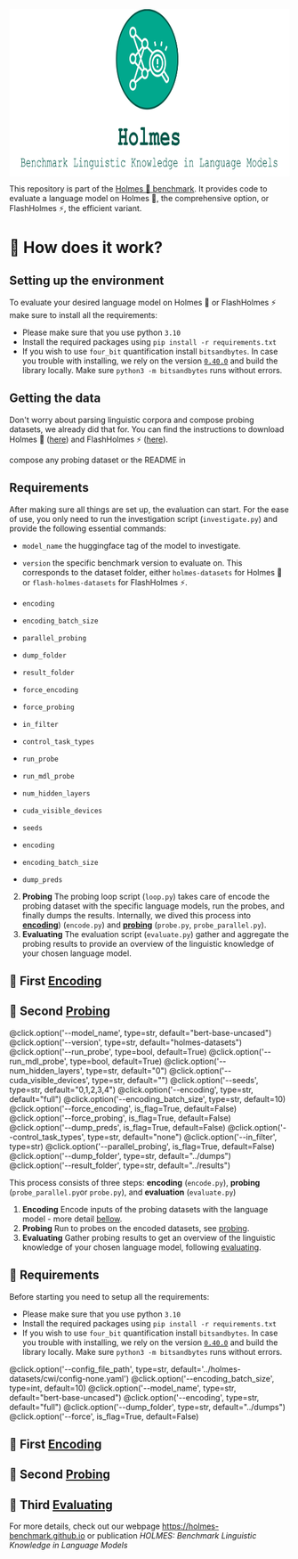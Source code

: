 <div align="center">
<img style="vertical-align:middle" height="300" src="logo.svg" />
</div>

This repository is part of the [Holmes 🔎 benchmark](https://holmes-benchmark.github.io).
It provides code to evaluate a language model on Holmes 🔎, the comprehensive option, or FlashHolmes ⚡, the efficient variant.


# 🔎 How does it work?


## Setting up the environment
To evaluate your desired language model on Holmes 🔎 or FlashHolmes ⚡ make sure to install all the requirements:
* Please make sure that you use python `3.10`
* Install the required packages using `pip install -r requirements.txt`
* If you wish to use `four_bit` quantification install `bitsandbytes`. In case you trouble with installing, we rely on the version [`0.40.0`](https://github.com/TimDettmers/bitsandbytes/tree/0.40.0) and build the library locally. Make sure `python3 -m bitsandbytes` runs without errors.

## Getting the data
Don't worry about parsing linguistic corpora and compose probing datasets, we already did that for.
You can find the instructions to download Holmes 🔎 ([here](data/holmes/README.md)) and FlashHolmes ⚡ ([here](data/flash-holmes/README.md)).

compose any probing dataset or
  the README in 

## Requirements
After making sure all things are set up, the evaluation can start. 
For the ease of use, you only need to run the investigation script (`investigate.py`) and provide the following essential commands:
* `model_name` the huggingface tag of the model to investigate.
* `version` the specific benchmark version to evaluate on. This corresponds to the dataset folder, either `holmes-datasets` for Holmes 🔎 or `flash-holmes-datasets` for FlashHolmes ⚡.
* `encoding`
* `encoding_batch_size`
* `parallel_probing`
* `dump_folder`
* `result_folder`



* `force_encoding`
* `force_probing`
* `in_filter`
* `control_task_types`
* `run_probe`
* `run_mdl_probe`
* `num_hidden_layers`
* `cuda_visible_devices`
* `seeds`
* `encoding`
* `encoding_batch_size`
* `dump_preds`



2. **Probing** The probing loop script (`loop.py`) takes care of encode the probing dataset with the specific language models, run the probes, and finally dumps the results. Internally, we dived this process into [**encoding**](#encoding)) (`encode.py`) and [**probing**](#probing) (`probe.py`, `probe_parallel.py`).
2. **Evaluating** The evaluation script (`evaluate.py`) gather and aggregate the probing results to provide an overview of the linguistic knowledge of your chosen language model.


## 🔎 <a name="encoding"></a>First <u>Encoding</u>
## 🔎 <a name="probing"></a>Second <u>Probing</u>



@click.option('--model_name', type=str, default="bert-base-uncased")
@click.option('--version', type=str, default="holmes-datasets")
@click.option('--run_probe', type=bool, default=True)
@click.option('--run_mdl_probe', type=bool, default=True)
@click.option('--num_hidden_layers', type=str, default="0")
@click.option('--cuda_visible_devices', type=str, default="")
@click.option('--seeds', type=str, default="0,1,2,3,4")
@click.option('--encoding', type=str, default="full")
@click.option('--encoding_batch_size', type=str, default=10)
@click.option('--force_encoding', is_flag=True, default=False)
@click.option('--force_probing', is_flag=True, default=False)
@click.option('--dump_preds', is_flag=True, default=False)
@click.option('--control_task_types', type=str, default="none")
@click.option('--in_filter', type=str)
@click.option('--parallel_probing', is_flag=True, default=False)
@click.option('--dump_folder', type=str, default="../dumps")
@click.option('--result_folder', type=str, default="../results")

This process consists of three steps: **encoding** (`encode.py`), **probing** (`probe_parallel.py`or `probe.py`), and **evaluation** (`evaluate.py`)
1. **Encoding** Encode inputs of the probing datasets with the language model - more detail [bellow](#encoding).
2. **Probing** Run to probes on the encoded datasets, see [probing](#probing). 
3. **Evaluating** Gather probing results to get an overview of the linguistic knowledge of your chosen language model, following [evaluating](#evaluating).

## 🔎 <a name="requirements"></a>Requirements
Before starting you need to setup all the requirements: 
* Please make sure that you use python `3.10`
* Install the required packages using `pip install -r requirements.txt`
* If you wish to use `four_bit` quantification install `bitsandbytes`. In case you trouble with installing, we rely on the version [`0.40.0`](https://github.com/TimDettmers/bitsandbytes/tree/0.40.0) and build the library locally. Make sure `python3 -m bitsandbytes` runs without errors.


@click.option('--config_file_path', type=str, default='../holmes-datasets/cwi/config-none.yaml')
@click.option('--encoding_batch_size', type=int, default=10)
@click.option('--model_name', type=str, default="bert-base-uncased")
@click.option('--encoding', type=str, default="full")
@click.option('--dump_folder', type=str, default="../dumps")
@click.option('--force', is_flag=True, default=False)

## 🔎 <a name="encoding"></a>First <u>Encoding</u>
## 🔎 <a name="probing"></a>Second <u>Probing</u>
## 🔎 <a name="evaluating"></a>Third <u>Evaluating</u>


For more details, check out our webpage https://holmes-benchmark.github.io or publication _HOLMES: Benchmark Linguistic Knowledge in Language Models_
